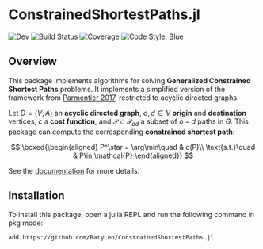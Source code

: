 # ConstrainedShortestPaths.jl

[![Dev](https://img.shields.io/badge/docs-dev-blue.svg)](https://BatyLeo.github.io/ConstrainedShortestPaths.jl/dev)
[![Build Status](https://github.com/BatyLeo/ConstrainedShortestPaths.jl/actions/workflows/CI.yml/badge.svg?branch=main)](https://github.com/BatyLeo/ConstrainedShortestPaths.jl/actions/workflows/CI.yml?query=branch%3Amain)
[![Coverage](https://codecov.io/gh/BatyLeo/ConstrainedShortestPaths.jl/branch/main/graph/badge.svg)](https://codecov.io/gh/BatyLeo/ConstrainedShortestPaths.jl)
[![Code Style: Blue](https://img.shields.io/badge/code%20style-blue-4495d1.svg)](https://github.com/invenia/BlueStyle)

## Overview

This package implements algorithms for solving **Generalized Constrained Shortest Paths** problems. It implements a simplified version of the framework from [Parmentier 2017](https://arxiv.org/abs/1504.07880), restricted to acyclic directed graphs.

Let $D=(V, A)$ an **acyclic directed graph**, $o, d\in V$ **origin** and **destination** vertices, $c$ a **cost function**, and $\mathcal{P} \subset \mathcal{P}_{od}$ a subset of $o-d$ paths in $G$. This package can compute the corresponding **constrained shortest path**:

$$
\boxed{\begin{aligned}
P^\star = \arg\min\quad & c(P)\\
\text{s.t.}\quad & P\in \mathcal{P}
\end{aligned}}
$$

See the [documentation](https://batyleo.github.io/ConstrainedShortestPaths.jl) for more details.

## Installation

To install this package, open a julia REPL and run the following command in pkg mode:

```bash
add https://github.com/BatyLeo/ConstrainedShortestPaths.jl
```

